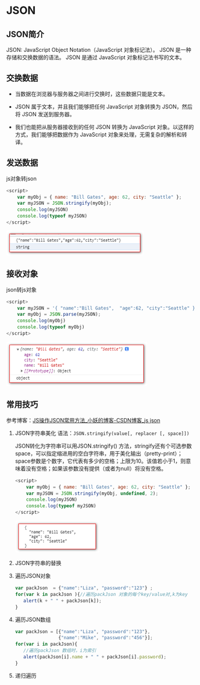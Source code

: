 # JSON

## JSON简介

JSON: JavaScript Object Notation（JavaScript 对象标记法）。
JSON 是一种存储和交换数据的语法。
JSON 是通过 JavaScript 对象标记法书写的文本。

## 交换数据

*   当数据在浏览器与服务器之间进行交换时，这些数据只能是文本。

*   JSON 属于文本，并且我们能够把任何 JavaScript 对象转换为 JSON，然后将 JSON 发送到服务器。

*   我们也能把从服务器接收到的任何 JSON 转换为 JavaScript 对象。以这样的方式，我们能够把数据作为 JavaScript 对象来处理，无需复杂的解析和转译。

## 发送数据

js对象转json

```javascript
<script>
    var myObj = { name: "Bill Gates", age: 62, city: "Seattle" };
    var myJSON = JSON.stringify(myObj);
    console.log(myJSON)
    console.log(typeof myJSON)
</script>
```

![](image/image_p4uMYOKZmu.png)

## 接收对象

json转js对象

```javascript
<script>
    var myJSON = '{ "name":"Bill Gates",  "age":62, "city":"Seattle" }';
    var myObj = JSON.parse(myJSON);
    console.log(myObj)
    console.log(typeof myObj)
</script>
```

![](image/image_U1KTJwEp-J.png)

## 常用技巧

参考博客：[JS操作JSON常用方法\_小妖的博客-CSDN博客\_js json](https://blog.csdn.net/xujie3/article/details/52954940 "JS操作JSON常用方法_小妖的博客-CSDN博客_js json")

1.  JSON字符串美化
    语法：`JSON.stringify(value[, replacer [, space]])`

    JSON转化为字符串可以用JSON.stringify() 方法，stringify还有个可选参数space，可以指定缩进用的空白字符串，用于美化输出（pretty-print）；
    space参数是个数字，它代表有多少的空格；上限为10。该值若小于1，则意味着没有空格；如果该参数没有提供（或者为null）将没有空格。

    ```javascript
    <script>
        var myObj = { name: "Bill Gates", age: 62, city: "Seattle" };
        var myJSON = JSON.stringify(myObj, undefined, 2);
        console.log(myJSON)
        console.log(typeof myJSON)
    </script>
    ```

    ![](image/image_0GH69BG-QY.png)

2.  JSON字符串的替换

3.  遍历JSON对象

    ```javascript
    var packJson  = {"name":"Liza", "password":"123"} ;
    for(var k in packJson ){//遍历packJson 对象的每个key/value对,k为key
       alert(k + " " + packJson[k]);
    }
    ```

4.  遍历JSON数组

    ```javascript
    var packJson = [{"name":"Liza", "password":"123"},
                    {"name":"Mike", "password":"456"}];
    for(var i in packJson){
       //遍历packJson 数组时，i为索引
       alert(packJson[i].name + " " + packJson[i].password);
    }
    ```

5.  递归遍历
